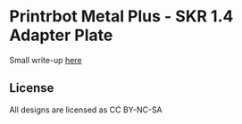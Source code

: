 # Printrbot Metal Plus - SKR 1.4 Adapter Plate
Small write-up [here](https://urgarg.org/printrbot-skr-upgrade/)

## License
All designs are licensed as CC BY-NC-SA
